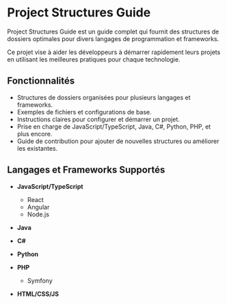 # Project Structures Guide

Project Structures Guide est un guide complet qui fournit des structures de dossiers optimales pour divers langages de programmation et frameworks. 

Ce projet vise à aider les développeurs à démarrer rapidement leurs projets en utilisant les meilleures pratiques pour chaque technologie.

## Fonctionnalités

- Structures de dossiers organisées pour plusieurs langages et frameworks.
- Exemples de fichiers et configurations de base.
- Instructions claires pour configurer et démarrer un projet.
- Prise en charge de JavaScript/TypeScript, Java, C#, Python, PHP, et plus encore.
- Guide de contribution pour ajouter de nouvelles structures ou améliorer les existantes.

## Langages et Frameworks Supportés

- **JavaScript/TypeScript**
  - React
  - Angular
  - Node.js

- **Java**
  
- **C#**

- **Python**

- **PHP**
  - Symfony

- **HTML/CSS/JS**
